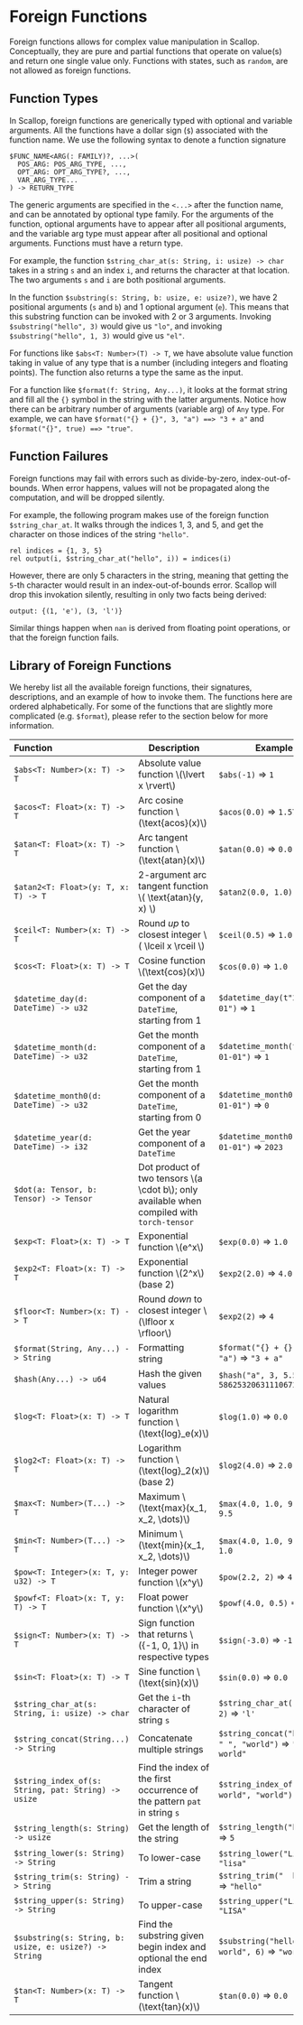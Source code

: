 # Foreign Functions

Foreign functions allows for complex value manipulation in Scallop.
Conceptually, they are pure and partial functions that operate on value(s) and return one single value only.
Functions with states, such as `random`, are not allowed as foreign functions.

## Function Types

In Scallop, foreign functions are generically typed with optional and variable arguments.
All the functions have a dollar sign (`$`) associated with the function name.
We use the following syntax to denote a function signature

```
$FUNC_NAME<ARG(: FAMILY)?, ...>(
  POS_ARG: POS_ARG_TYPE, ...,
  OPT_ARG: OPT_ARG_TYPE?, ...,
  VAR_ARG_TYPE...
) -> RETURN_TYPE
```

The generic arguments are specified in the `<...>` after the function name, and can be annotated by optional type family.
For the arguments of the function, optional arguments have to appear after all positional arguments, and the variable arg type must appear after all positional and optional arguments.
Functions must have a return type.

For example, the function `$string_char_at(s: String, i: usize) -> char` takes in a string `s` and an index `i`, and returns the character at that location.
The two arguments `s` and `i` are both positional arguments.

In the function `$substring(s: String, b: usize, e: usize?)`, we have 2 positional arguments (`s` and `b`) and 1 optional argument (`e`).
This means that this substring function can be invoked with 2 or 3 arguments.
Invoking `$substring("hello", 3)` would give us `"lo"`, and invoking `$substring("hello", 1, 3)` would give us `"el"`.

For functions like `$abs<T: Number>(T) -> T`, we have absolute value function taking in value of any type that is a number (including integers and floating points).
The function also returns a type the same as the input.

For a function like `$format(f: String, Any...)`, it looks at the format string and fill all the `{}` symbol in the string with the latter arguments.
Notice how there can be arbitrary number of arguments (variable arg) of `Any` type.
For example, we can have `$format("{} + {}", 3, "a") ==> "3 + a"` and `$format("{}", true) ==> "true"`.

## Function Failures

Foreign functions may fail with errors such as divide-by-zero, index-out-of-bounds.
When error happens, values will not be propagated along the computation, and will be dropped silently.

For example, the following program makes use of the foreign function `$string_char_at`.
It walks through the indices 1, 3, and 5, and get the character on those indices of the string `"hello"`.

``` scl
rel indices = {1, 3, 5}
rel output(i, $string_char_at("hello", i)) = indices(i)
```

However, there are only 5 characters in the string, meaning that getting the `5`-th character would result in an index-out-of-bounds error.
Scallop will drop this invokation silently, resulting in only two facts being derived:

```
output: {(1, 'e'), (3, 'l')}
```

Similar things happen when `nan` is derived from floating point operations, or that the foreign function fails.

## Library of Foreign Functions

We hereby list all the available foreign functions, their signatures, descriptions, and an example of how to invoke them.
The functions here are ordered alphabetically.
For some of the functions that are slightly more complicated (e.g. `$format`), please refer to the section below for more information.

| Function | Description | Example |
|:---------|----------------------------------|-----------------|
| `$abs<T: Number>(x: T) -> T` | Absolute value function \\(\lvert x \rvert\\) | `$abs(-1)` => `1` |
| `$acos<T: Float>(x: T) -> T` | Arc cosine function \\(\text{acos}(x)\\) | `$acos(0.0)` => `1.5708` |
| `$atan<T: Float>(x: T) -> T` | Arc tangent function \\(\text{atan}(x)\\) | `$atan(0.0)` => `0.0` |
| `$atan2<T: Float>(y: T, x: T) -> T` | 2-argument arc tangent function \\( \text{atan}(y, x) \\) | `$atan2(0.0, 1.0)` => `0.0` |
| `$ceil<T: Number>(x: T) -> T` | Round *up* to closest integer \\( \lceil x \rceil \\) | `$ceil(0.5)` => `1.0` |
| `$cos<T: Float>(x: T) -> T` | Cosine function \\(\text{cos}(x)\\) | `$cos(0.0)` => `1.0` |
| `$datetime_day(d: DateTime) -> u32` | Get the day component of a `DateTime`, starting from 1 | `$datetime_day(t"2023-01-01")` => `1` |
| `$datetime_month(d: DateTime) -> u32` | Get the month component of a `DateTime`, starting from 1 | `$datetime_month(t"2023-01-01")` => `1` |
| `$datetime_month0(d: DateTime) -> u32` | Get the month component of a `DateTime`, starting from 0 | `$datetime_month0(t"2023-01-01")` => `0` |
| `$datetime_year(d: DateTime) -> i32` | Get the year component of a `DateTime` | `$datetime_month0(t"2023-01-01")` => `2023` |
| `$dot(a: Tensor, b: Tensor) -> Tensor` | Dot product of two tensors \\(a \cdot b\\); only available when compiled with `torch-tensor` |  |
| `$exp<T: Float>(x: T) -> T` | Exponential function \\(e^x\\) | `$exp(0.0)` => `1.0` |
| `$exp2<T: Float>(x: T) -> T` | Exponential function \\(2^x\\) (base 2) | `$exp2(2.0)` => `4.0` |
| `$floor<T: Number>(x: T) -> T` | Round *down* to closest integer \\(\lfloor x \rfloor\\) | `$exp2(2)` => `4` |
| `$format(String, Any...) -> String` | Formatting string | `$format("{} + {}", 3, "a")` => `"3 + a"` |
| `$hash(Any...) -> u64` | Hash the given values | `$hash("a", 3, 5.5)` => `5862532063111067262` |
| `$log<T: Float>(x: T) -> T` | Natural logarithm function \\(\text{log}_e(x)\\) | `$log(1.0)` => `0.0` |
| `$log2<T: Float>(x: T) -> T` | Logarithm function \\(\text{log}_2(x)\\) (base 2) | `$log2(4.0)` => `2.0` |
| `$max<T: Number>(T...) -> T` | Maximum \\(\text{max}(x_1, x_2, \dots)\\) | `$max(4.0, 1.0, 9.5)` => `9.5` |
| `$min<T: Number>(T...) -> T` | Minimum \\(\text{min}(x_1, x_2, \dots)\\) | `$max(4.0, 1.0, 9.5)` => `1.0` |
| `$pow<T: Integer>(x: T, y: u32) -> T` | Integer power function \\(x^y\\) | `$pow(2.2, 2)` => `4.84` |
| `$powf<T: Float>(x: T, y: T) -> T` | Float power function \\(x^y\\) | `$powf(4.0, 0.5)` => `2.0` |
| `$sign<T: Number>(x: T) -> T` | Sign function that returns \\(\{-1, 0, 1\}\\) in respective types | `$sign(-3.0)` => `-1.0` |
| `$sin<T: Float>(x: T) -> T` | Sine function \\(\text{sin}(x)\\) | `$sin(0.0)` => `0.0` |
| `$string_char_at(s: String, i: usize) -> char` | Get the `i`-th character of string `s` | `$string_char_at("hello", 2)` => `'l'` |
| `$string_concat(String...) -> String` | Concatenate multiple strings | `$string_concat("hello", " ", "world")` => `"hello world"` |
| `$string_index_of(s: String, pat: String) -> usize` | Find the index of the first occurrence of the pattern `pat` in string `s` | `$string_index_of("hello world", "world")` => `6` |
| `$string_length(s: String) -> usize` | Get the length of the string | `$string_length("hello")` => `5` |
| `$string_lower(s: String) -> String` | To lower-case | `$string_lower("LisA")` => `"lisa"` |
| `$string_trim(s: String) -> String` | Trim a string | `$string_trim("  hello ")` => `"hello"` |
| `$string_upper(s: String) -> String` | To upper-case | `$string_upper("LisA")` => `"LISA"` |
| `$substring(s: String, b: usize, e: usize?) -> String` | Find the substring given begin index and optional the end index | `$substring("hello world", 6)` => `"world"` |
| `$tan<T: Number>(x: T) -> T` | Tangent function \\(\text{tan}(x)\\) | `$tan(0.0)` => `0.0` |
